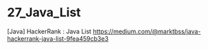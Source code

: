 # 27_Java_List
[Java] HackerRank : Java List
https://medium.com/@marktbss/java-hackerrank-java-list-9fea459cb3e3
